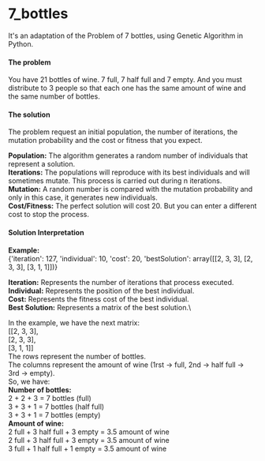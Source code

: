 # 7_bottles
It's an adaptation of the Problem of 7 bottles, using Genetic Algorithm in Python.

#### The problem
You have 21 bottles of wine. 7 full, 7 half full and 7 empty. And you must distribute to 3 people so that each one has the same amount of wine and the same number of bottles.

#### The solution
The problem request an initial population, the number of iterations, the mutation probability and the cost or fitness that you expect.

**Population:** The algorithm generates a random number of individuals that represent a solution.\
**Iterations:** The populations will reproduce with its best individuals and will sometimes mutate. This process is carried out during n iterations.\
**Mutation:** A random number is compared with the mutation probability and only in this case, it generates new individuals.\
**Cost/Fitness:** The perfect solution will cost 20. But you can enter a different cost to stop the process.

#### Solution Interpretation
**Example:**\
{'iteration': 127,
 'individual': 10,
 'cost': 20,
 'bestSolution': array([[2, 3, 3],
       [2, 3, 3],
       [3, 1, 1]])}

**Iteration:** Represents the number of iterations that process executed.\
**Individual:** Represents the position of the best individual.\
**Cost:** Represents the fitness cost of the best individual.\
**Best Solution:** Represents a matrix of the best solution.\

In the example, we have the next matrix:\
[[2, 3, 3],\
 [2, 3, 3],\
 [3, 1, 1]]\
The rows represent the number of bottles.\
The columns represent the amount of wine (1rst -> full, 2nd -> half full -> 3rd -> empty).\
So, we have:\
**Number of bottles:**\
2 + 2 + 3 = 7 bottles (full)\
3 + 3 + 1 = 7 bottles (half full)\
3 + 3 + 1 = 7 bottles (empty)\
**Amount of wine:**\
2 full + 3 half full + 3 empty = 3.5 amount of wine\
2 full + 3 half full + 3 empty = 3.5 amount of wine\
3 full + 1 half full + 1 empty = 3.5 amount of wine